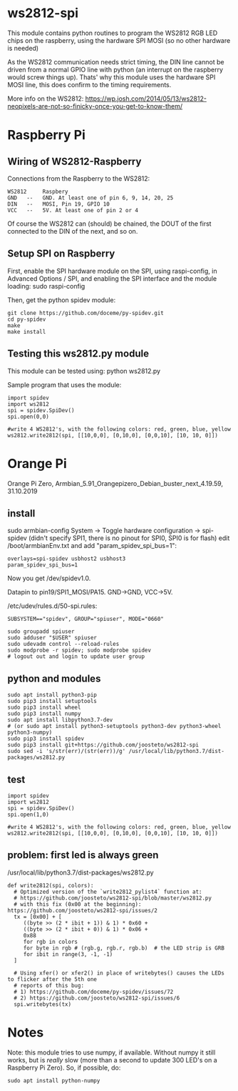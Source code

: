# ws2812-spi
This module contains python routines to program the WS2812 RGB LED chips on the raspberry,
using the hardware SPI MOSI (so no other hardware is needed)

As the WS2812 communication needs strict timing, the DIN line cannot be driven from
a normal GPIO line with python (an interrupt on the raspberry would screw things up).
Thats' why this module uses the hardware SPI MOSI line, this does confirm to the
timing requirements.

More info on the WS2812: https://wp.josh.com/2014/05/13/ws2812-neopixels-are-not-so-finicky-once-you-get-to-know-them/

# Raspberry Pi

## Wiring of WS2812-Raspberry
Connections from the Raspberry to the WS2812:
```
WS2812     Raspbery
GND   --   GND. At least one of pin 6, 9, 14, 20, 25
DIN   --   MOSI, Pin 19, GPIO 10
VCC   --   5V. At least one of pin 2 or 4
```

Of course the WS2812 can (should) be chained, the DOUT of the first
connected to the DIN of the next, and so on.


## Setup SPI on Raspberry
First, enable the SPI hardware module on the SPI, using raspi-config, in
Advanced Options / SPI, and enabling the SPI interface and the module loading:
    sudo raspi-config


Then, get the python spidev module:
```
git clone https://github.com/doceme/py-spidev.git
cd py-spidev
make
make install
```

## Testing this ws2812.py module
This module can be tested using:
    python ws2812.py


Sample program that uses the module:
```
import spidev
import ws2812
spi = spidev.SpiDev()
spi.open(0,0)

#write 4 WS2812's, with the following colors: red, green, blue, yellow
ws2812.write2812(spi, [[10,0,0], [0,10,0], [0,0,10], [10, 10, 0]])
```

# Orange Pi
Orange Pi Zero, Armbian_5.91_Orangepizero_Debian_buster_next_4.19.59, 31.10.2019

## install
sudo armbian-config
System -> Toggle hardware configuration -> spi-spidev
(didn't specify SPI1, there is no pinout for SPI0, SPI0 is for flash)
edit /boot/armbianEnv.txt and add "param_spidev_spi_bus=1":
```
overlays=spi-spidev usbhost2 usbhost3
param_spidev_spi_bus=1
```
Now you get /dev/spidev1.0.

Datapin to pin19/SPI1_MOSI/PA15. GND->GND, VCC->5V.

/etc/udev/rules.d/50-spi.rules:
```
SUBSYSTEM=="spidev", GROUP="spiuser", MODE="0660"
```

```
sudo groupadd spiuser
sudo adduser "$USER" spiuser
sudo udevadm control --reload-rules
sudo modprobe -r spidev; sudo modprobe spidev
# logout out and login to update user group
```

## python and modules
```
sudo apt install python3-pip
sudo pip3 install setuptools
sudo pip3 install wheel
sudo pip3 install numpy
sudo apt install libpython3.7-dev
# (or sudo apt install python3-setuptools python3-dev python3-wheel python3-numpy)
sudo pip3 install spidev
sudo pip3 install git+https://github.com/joosteto/ws2812-spi
sudo sed -i 's/str(err)/(str(err))/g' /usr/local/lib/python3.7/dist-packages/ws2812.py
```

## test
```
import spidev
import ws2812
spi = spidev.SpiDev()
spi.open(1,0)

#write 4 WS2812's, with the following colors: red, green, blue, yellow
ws2812.write2812(spi, [[10,0,0], [0,10,0], [0,0,10], [10, 10, 0]])
```

## problem: first led is always green
/usr/local/lib/python3.7/dist-packages/ws2812.py
```
def write2812(spi, colors):
  # Optimized version of the `write2812_pylist4` function at:
  # https://github.com/joosteto/ws2812-spi/blob/master/ws2812.py
  # with this fix (0x00 at the beginning): https://github.com/joosteto/ws2812-spi/issues/2
  tx = [0x00] + [
     ((byte >> (2 * ibit + 1)) & 1) * 0x60 +
     ((byte >> (2 * ibit + 0)) & 1) * 0x06 +
     0x88
     for rgb in colors
     for byte in rgb # (rgb.g, rgb.r, rgb.b)  # the LED strip is GRB
     for ibit in range(3, -1, -1)
  ]

  # Using xfer() or xfer2() in place of writebytes() causes the LEDs to flicker after the 5th one
  # reports of this bug:
  # 1) https://github.com/doceme/py-spidev/issues/72
  # 2) https://github.com/joosteto/ws2812-spi/issues/6
  spi.writebytes(tx)
```

# Notes #
Note: this module tries to use numpy, if available.
Without numpy it still works, but is *really* slow (more than a second
to update 300 LED's on a Raspberry Pi Zero).
So, if possible, do:
```
sudo apt install python-numpy
```
